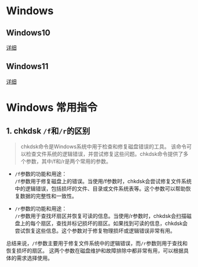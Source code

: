 # Windows

## Windows10

[详细](./Windows10/README.md)

## Windows11

[详细](./Windows11/11-WIN11安装.md)

# Windows 常用指令

## 1. chkdsk `/f`和`/r`的区别

> chkdsk命令是Windows系统中用于检查和修复‌磁盘错误的工具。 该命令可以检查文件系统的‌逻辑错误，并尝试修复这些问题。chkdsk命令提供了多个参数，其中‌/f和‌/r是两个常用的参数。‌

- `/f`参数的功能和用途：  
  `/f`参数用于修复磁盘上的错误。当使用/f参数时，chkdsk会尝试修复文件系统中的逻辑错误，包括损坏的文件、目录或文件系统表等。这个参数可以帮助恢复数据的完整性和一致性。‌

- `/r`参数的功能和用途：  
  `/r`参数用于查找坏扇区并恢复可读的信息。当使用/r参数时，chkdsk会扫描磁盘上的每个扇区，查找并标记损坏的扇区。如果找到可读的信息，chkdsk会尝试恢复这些信息。这个参数对于修复物理损坏或逻辑错误非常有用。‌

总结来说，`/f`参数主要用于修复文件系统中的逻辑错误，而`/r`参数则用于查找和恢复损坏的扇区。 这两个参数在磁盘维护和故障排除中都非常有用，可以根据具体的需求选择使用。‌
